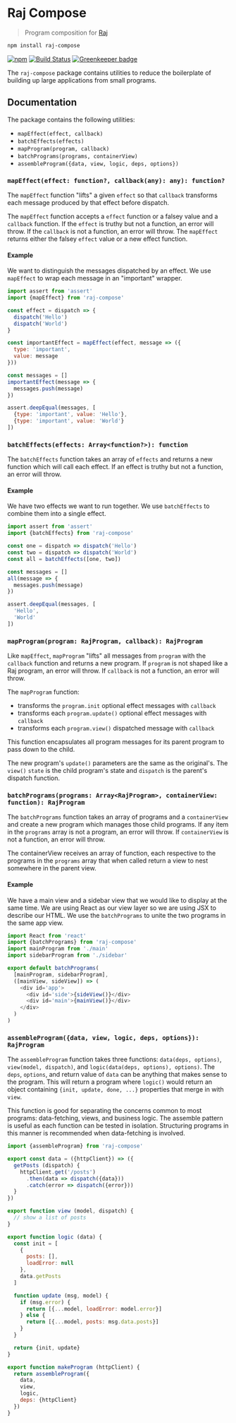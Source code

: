 # Raj Compose
> Program composition for [Raj](https://github.com/andrejewski/raj)

```sh
npm install raj-compose
```

[![npm](https://img.shields.io/npm/v/raj-compose.svg)](https://www.npmjs.com/package/raj-compose)
[![Build Status](https://travis-ci.org/andrejewski/raj-compose.svg?branch=master)](https://travis-ci.org/andrejewski/raj-compose)
[![Greenkeeper badge](https://badges.greenkeeper.io/andrejewski/raj-compose.svg)](https://greenkeeper.io/)

The `raj-compose` package contains utilities to reduce the boilerplate of
building up large applications from small programs.

## Documentation
The package contains the following utilities:

- `mapEffect(effect, callback)`
- `batchEffects(effects)`
- `mapProgram(program, callback)`
- `batchPrograms(programs, containerView)`
- `assembleProgram({data, view, logic, deps, options})`

### `mapEffect(effect: function?, callback(any): any): function?`
The `mapEffect` function "lifts" a given `effect` so that `callback` transforms
  each message produced by that effect before dispatch.

The `mapEffect` function accepts a `effect` function or a falsey value and a
  `callback` function.
If the `effect` is truthy but not a function, an error will throw.
If the `callback` is not a function, an error will throw.
The `mapEffect` returns either the falsey `effect` value or a new effect function.

#### Example
We want to distinguish the messages dispatched by an effect.
We use `mapEffect` to wrap each message in an "important" wrapper.

```js
import assert from 'assert'
import {mapEffect} from 'raj-compose'

const effect = dispatch => {
  dispatch('Hello')
  dispatch('World')
}

const importantEffect = mapEffect(effect, message => ({
  type: 'important',
  value: message
}))

const messages = []
importantEffect(message => {
  messages.push(message)
})

assert.deepEqual(messages, [
  {type: 'important', value: 'Hello'},
  {type: 'important', value: 'World'}
])
```

### `batchEffects(effects: Array<function?>): function`
The `batchEffects` function takes an array of `effects` and returns a new
  function which will call each effect.
If an effect is truthy but not a function, an error will throw.

#### Example
We have two effects we want to run together.
We use `batchEffects` to combine them into a single effect.

```js
import assert from 'assert'
import {batchEffects} from 'raj-compose'

const one = dispatch => dispatch('Hello')
const two = dispatch => dispatch('World')
const all = batchEffects([one, two])

const messages = []
all(message => {
  messages.push(message)
})

assert.deepEqual(messages, [
  'Hello',
  'World'
])
```

### `mapProgram(program: RajProgram, callback): RajProgram`
Like `mapEffect`, `mapProgram` "lifts" all messages from `program` with the  `callback` function and returns a new program.
If `program` is not shaped like a Raj program, an error will throw.
If `callback` is not a function, an error will throw.

The `mapProgram` function:
- transforms the `program.init` optional effect messages with `callback`
- transforms each `program.update()` optional effect messages with `callback`
- transforms each `program.view()` dispatched message with `callback`

This function encapsulates all program messages for its parent program to pass down to the child.

The new program's `update()` parameters are the same as the original's.
The `view()` `state` is the child program's state and `dispatch` is the parent's dispatch function.

### `batchPrograms(programs: Array<RajProgram>, containerView: function): RajProgram`
The `batchPrograms` function takes an array of programs and a `containerView` and create a new program which manages those child programs.
If any item in the `programs` array is not a program, an error will throw.
If `containerView` is not a function, an error will throw.

The containerView receives an array of function, each respective to the programs in the `programs` array that when called return a view to nest somewhere in the parent view.

#### Example
We have a main view and a sidebar view that we would like to display at the same time. We are using React as our view layer so we are using JSX to describe our HTML. We use the `batchPrograms` to unite the two programs in the same app view.

```js
import React from 'react'
import {batchPrograms} from 'raj-compose'
import mainProgram from './main'
import sidebarProgram from './sidebar'

export default batchPrograms(
  [mainProgram, sidebarProgram],
  ([mainView, sideView]) => (
    <div id='app'>
      <div id='side'>{sideView()}</div>
      <div id='main'>{mainView()}</div>
    </div>
  )
)
```

### `assembleProgram({data, view, logic, deps, options}): RajProgram`
The `assembleProgram` function takes three functions: `data(deps, options)`, `view(model, dispatch)`, and `logic(data(deps, options), options)`.
The `deps`, `options`, and return value of `data` can be anything that makes sense to the program.
This will return a program where `logic()` would return an object containing `{init, update, done, ...}` properties that merge in with `view`.

This function is good for separating the concerns common to most programs: data-fetching, views, and business logic.
The assemble pattern is useful as each function can be tested in isolation.
Structuring programs in this manner is recommended when data-fetching is involved.

```js
import {assembleProgram} from 'raj-compose'

export const data = ({httpClient}) => ({
  getPosts (dispatch) {
    httpClient.get('/posts')
      .then(data => dispatch({data}))
      .catch(error => dispatch({error}))
  }
})

export function view (model, dispatch) {
  // show a list of posts
}

export function logic (data) {
  const init = [
    {
      posts: [],
      loadError: null
    },
    data.getPosts
  ]

  function update (msg, model) {
    if (msg.error) {
      return [{...model, loadError: model.error}]
    } else {
      return [{...model, posts: msg.data.posts}]
    }
  }

  return {init, update}
}

export function makeProgram (httpClient) {
  return assembleProgram({
    data,
    view,
    logic,
    deps: {httpClient}
  })
}
```